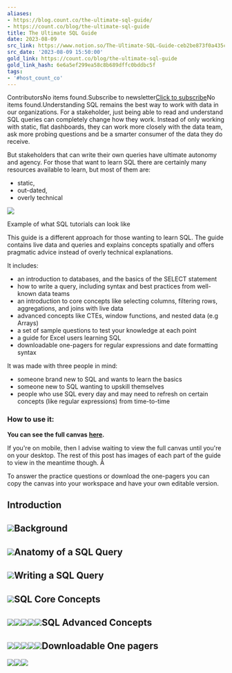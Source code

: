 ```yaml
---
aliases:
- https://blog.count.co/the-ultimate-sql-guide/
- https://count.co/blog/the-ultimate-sql-guide
title: The Ultimate SQL Guide
date: 2023-08-09
src_link: https://www.notion.so/The-Ultimate-SQL-Guide-ceb2be873f0a435ca59e107458e4cf5d
src_date: '2023-08-09 15:50:00'
gold_link: https://count.co/blog/the-ultimate-sql-guide
gold_link_hash: 6e6a5ef299ea58c8b689dffc0bddbc5f
tags:
- '#host_count_co'
---
```


ContributorsNo items found.Subscribe to newsletter[Click to subscribe](https://count.co/newsletter-subscribe?utm_source=internal&utm_medium=sidebar&utm_campaign=newsletter&utm_content=The%20Ultimate%20SQL%20Guide)No items found.Understanding SQL remains the best way to work with data in our organizations. For a stakeholder, just being able to read and understand SQL queries can completely change how they work. Instead of only working with static, flat dashboards, they can work more closely with the data team, ask more probing questions and be a smarter consumer of the data they do receive. 

But stakeholders that can write their own queries have ultimate autonomy and agency. For those that want to learn SQL there are certainly many resources available to learn, but most of them are: 

* static,
* out-dated,
* overly technical

![](https://assets-global.website-files.com/65afdbc4e2b1566bedf48860/65f8bcaf761915ce180b33e2_Screenshot-2023-06-12-at-9.57.10-pm.png)

Example of what SQL tutorials can look like

This guide is a different approach for those wanting to learn SQL. The guide contains live data and queries and explains concepts spatially and offers pragmatic advice instead of overly technical explanations. 

It includes: 

* an introduction to databases, and the basics of the SELECT statement
* how to write a query, including syntax and best practices from well-known data teams
* an introduction to core concepts like selecting columns, filtering rows, aggregations, and joins with live data
* advanced concepts like CTEs, window functions, and nested data (e.g Arrays)
* a set of sample questions to test your knowledge at each point
* a guide for Excel users learning SQL
* downloadable one-pagers for regular expressions and date formatting syntax

It was made with three people in mind: 

* someone brand new to SQL and wants to learn the basics
* someone new to SQL wanting to upskill themselves
* people who use SQL every day and may need to refresh on certain concepts (like regular expressions) from time-to-time

### How to use it:

**You can see the full canvas** [**here**](https://count.co/canvas/pB7iGb4yyi2)**.** 

If you're on mobile, then I advise waiting to view the full canvas until you're on your desktop. The rest of this post has images of each part of the guide to view in the meantime though. Â 

To answer the practice questions or download the one-pagers you can copy the canvas into your workspace and have your own editable version.

Introduction
------------

![](https://assets-global.website-files.com/65afdbc4e2b1566bedf48860/65f8bcaf761915ce180b3386_Screenshot-2023-06-12-at-8.55.08-pm.png)Background
----------

![](https://assets-global.website-files.com/65afdbc4e2b1566bedf48860/65f8bcaf761915ce180b3395_Screenshot-2023-06-12-at-8.55.40-pm.png)Anatomy of a SQL Query
----------------------

![](https://assets-global.website-files.com/65afdbc4e2b1566bedf48860/65f8bcaf761915ce180b33c8_Screenshot-2023-06-12-at-8.55.54-pm.png)Writing a SQL Query
-------------------

![](https://assets-global.website-files.com/65afdbc4e2b1566bedf48860/65f8bcaf761915ce180b3398_Screenshot-2023-06-12-at-8.56.07-pm.png)SQL Core Concepts
-----------------

![](https://assets-global.website-files.com/65afdbc4e2b1566bedf48860/65f8bcaf761915ce180b339e_Screenshot-2023-06-12-at-8.56.24-pm.png)![](https://assets-global.website-files.com/65afdbc4e2b1566bedf48860/65f8bcaf761915ce180b3406_Screenshot-2023-06-12-at-8.56.40-pm.png)![](https://assets-global.website-files.com/65afdbc4e2b1566bedf48860/65f8bcaf761915ce180b33a7_Screenshot-2023-06-12-at-8.56.56-pm.png)![](https://assets-global.website-files.com/65afdbc4e2b1566bedf48860/65f8bcaf761915ce180b33d1_Screenshot-2023-06-12-at-8.57.24-pm.png)![](https://assets-global.website-files.com/65afdbc4e2b1566bedf48860/65f8bcaf761915ce180b33d4_Screenshot-2023-06-12-at-8.57.36-pm.png)SQL Advanced Concepts
---------------------

![](https://assets-global.website-files.com/65afdbc4e2b1566bedf48860/65f8bcaf761915ce180b33bf_Screenshot-2023-06-12-at-8.57.53-pm.png)![](https://assets-global.website-files.com/65afdbc4e2b1566bedf48860/65f8bcaf761915ce180b339b_Screenshot-2023-06-12-at-8.58.06-pm.png)![](https://assets-global.website-files.com/65afdbc4e2b1566bedf48860/65f8bcaf761915ce180b33c2_Screenshot-2023-06-12-at-8.58.27-pm.png)![](https://assets-global.website-files.com/65afdbc4e2b1566bedf48860/65f8bcaf761915ce180b33ad_Screenshot-2023-06-12-at-8.58.42-pm.png)![](https://assets-global.website-files.com/65afdbc4e2b1566bedf48860/65f8bcaf761915ce180b33aa_Screenshot-2023-06-12-at-8.58.54-pm.png)Downloadable One pagers
-----------------------

![](https://assets-global.website-files.com/65afdbc4e2b1566bedf48860/65f8bcaf761915ce180b33e6_Screenshot-2023-06-12-at-8.59.08-pm.png)![](https://assets-global.website-files.com/65afdbc4e2b1566bedf48860/65f8bcaf761915ce180b33b2_Screenshot-2023-06-12-at-8.59.20-pm.png)![](https://assets-global.website-files.com/65afdbc4e2b1566bedf48860/65f8bcaf761915ce180b3401_Screenshot-2023-06-12-at-8.59.34-pm.png)